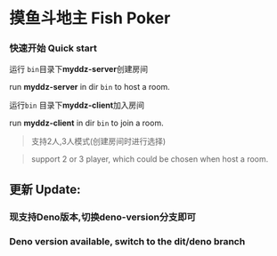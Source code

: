 # 摸鱼斗地主 Fish Poker

### 快速开始 Quick start
运行 <code>bin</code>目录下**myddz-server**创建房间

run **myddz-server** in dir <code>bin</code> to host a room.

运行<code>bin</code> 目录下**myddz-client**加入房间

run **myddz-client** in dir <code>bin</code> to join a room.

> 支持2人,3人模式(创建房间时进行选择)

> support 2 or 3 player, which could be chosen when host a room.

## 更新 Update:
### 现支持Deno版本,切换deno-version分支即可 
### Deno version available, switch to the dit/deno branch
